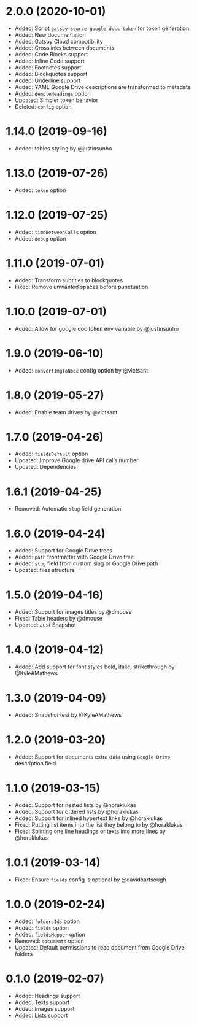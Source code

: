 # 2.0.0 (2020-10-01)

-   Added: Script `gatsby-source-google-docs-token` for token generation
-   Added: New documentation
-   Added: Gatsby Cloud compatibility
-   Added: Crosslinks between documents
-   Added: Code Blocks support
-   Added: Inline Code support
-   Added: Footnotes support
-   Added: Blockquotes support
-   Added: Underline support
-   Added: YAML Google Drive descriptions are transformed to metadata
-   Added: `demoteHeadings` option
-   Updated: Simpler token behavior
-   Deleted: `config` option

# 1.14.0 (2019-09-16)

-   Added: tables styling by @justinsunho

# 1.13.0 (2019-07-26)

-   Added: `token` option

# 1.12.0 (2019-07-25)

-   Added: `timeBetweenCalls` option
-   Added: `debug` option

# 1.11.0 (2019-07-01)

-   Added: Transform subtitles to blockquotes
-   Fixed: Remove unwanted spaces before punctuation

# 1.10.0 (2019-07-01)

-   Added: Allow for google doc token env variable by @justinsunho

# 1.9.0 (2019-06-10)

-   Added: `convertImgToNode` config option by @victsant

# 1.8.0 (2019-05-27)

-   Added: Enable team drives by @victsant

# 1.7.0 (2019-04-26)

-   Added: `fieldsDefault` option
-   Updated: Improve Google drive API calls number
-   Updated: Dependencies

# 1.6.1 (2019-04-25)

-   Removed: Automatic `slug` field generation

# 1.6.0 (2019-04-24)

-   Added: Support for Google Drive trees
-   Added: `path` frontmatter with Google Drive tree
-   Added: `slug` field from custom slug or Google Drive path
-   Updated: files structure

# 1.5.0 (2019-04-16)

-   Added: Support for images titles by @dmouse
-   Fixed: Table headers by @dmouse
-   Updated: Jest Snapshot

# 1.4.0 (2019-04-12)

-   Added: Add support for font styles bold, italic, strikethrough by @KyleAMathews

# 1.3.0 (2019-04-09)

-   Added: Snapshot test by @KyleAMathews

# 1.2.0 (2019-03-20)

-   Added: Support for documents extra data using `Google Drive` description field

# 1.1.0 (2019-03-15)

-   Added: Support for nested lists by @horaklukas
-   Added: Support for ordered lists by @horaklukas
-   Added: Support for inlined hypertext links by @horaklukas
-   Fixed: Putting list items into the list they belong to by @horaklukas
-   Fixed: Splitting one line headings or texts into more lines by @horaklukas

# 1.0.1 (2019-03-14)

-   Fixed: Ensure `fields` config is optional by @davidhartsough

# 1.0.0 (2019-02-24)

-   Added: `foldersIds` option
-   Added: `fields` option
-   Added: `fieldsMapper` option
-   Removed: `documents` option
-   Updated: Default permissions to read document from Google Drive folders

# 0.1.0 (2019-02-07)

-   Added: Headings support
-   Added: Texts support
-   Added: Images support
-   Added: Lists support
